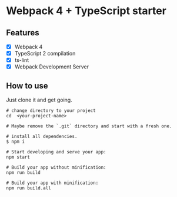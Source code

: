 # Webpack 4 + TypeScript starter

## Features

- [x] Webpack 4
- [x] TypeScript 2 compilation
- [x] ts-lint
- [x] Webpack Development Server

## How to use

Just clone it and get going.

```
# change directory to your project
cd  <your-project-name>

# Maybe remove the `.git` directory and start with a fresh one.

# install all dependencies.
$ npm i

# Start developing and serve your app:
npm start

# Build your app without minification: 
npm run build

# Build your app with minification: 
npm run build.all

```

